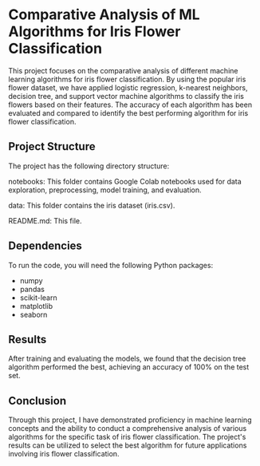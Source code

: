 # Comparative Analysis of ML Algorithms for Iris Flower Classification

This project focuses on the comparative analysis of different machine learning algorithms for iris flower classification. By using the popular iris flower dataset, we have applied logistic regression, k-nearest neighbors, decision tree, and support vector machine algorithms to classify the iris flowers based on their features. The accuracy of each algorithm has been evaluated and compared to identify the best performing algorithm for iris flower classification.

## Project Structure

The project has the following directory structure:

notebooks: This folder contains Google Colab notebooks used for data exploration, preprocessing, model training, and evaluation.

data: This folder contains the iris dataset (iris.csv).

README.md: This file.

## Dependencies
To run the code, you will need the following Python packages:

- numpy
- pandas
- scikit-learn
- matplotlib
- seaborn

## Results
After training and evaluating the models, we found that the decision tree algorithm performed the best, achieving an accuracy of 100% on the test set. 

## Conclusion
Through this project, I have demonstrated proficiency in machine learning concepts and the ability to conduct a comprehensive analysis of various algorithms for the specific task of iris flower classification. The project's results can be utilized to select the best algorithm for future applications involving iris flower classification.
